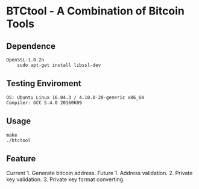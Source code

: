 BTCtool - A Combination of Bitcoin Tools
================================================================================
Dependence
--------------------------------------------------------------------------------
	OpenSSL-1.0.2n
		sudo apt-get install libssl-dev

Testing Enviroment
--------------------------------------------------------------------------------
	OS: Ubuntu Linux 16.04.3 / 4.10.0-28-generic x86_64
	Compiler: GCC 5.4.0 20160609

Usage
--------------------------------------------------------------------------------
	make
	./btctool

Feature
--------------------------------------------------------------------------------
Current
	1. Generate bitcoin address.
Future
	1. Address validation.
	2. Private key validation.
	3. Private key format converting.
